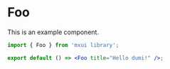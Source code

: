 # Foo

This is an example component.

```jsx
import { Foo } from 'mxui library';

export default () => <Foo title="Hello dumi!" />;
```
